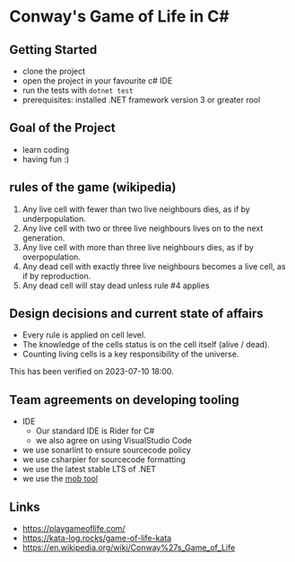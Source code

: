 # Conway's Game of Life in C#

## Getting Started
- clone the project 
- open the project in your favourite c# IDE
- run the tests with ``dotnet test``
- prerequisites: installed .NET framework version 3 or greater rool

## Goal of the Project
- learn coding
- having fun :)

## rules of the game (wikipedia)

1. Any live cell with fewer than two live neighbours dies, as if by underpopulation.
2. Any live cell with two or three live neighbours lives on to the next generation.
3. Any live cell with more than three live neighbours dies, as if by overpopulation.
4. Any dead cell with exactly three live neighbours becomes a live cell, as if by reproduction.
5. Any dead cell will stay dead unless rule #4 applies

## Design decisions and current state of affairs

- Every rule is applied on cell level.
- The knowledge of the cells status is on the cell itself (alive / dead).
- Counting living cells is a key responsibility of the universe.

This has been verified on 2023-07-10 18:00.

## Team agreements on developing tooling
 - IDE
   - Our standard IDE is Rider for C#
   - we also agree on using VisualStudio Code
 - we use sonarlint to ensure sourcecode policy
 - we use csharpier for sourcecode formatting
 - we use the latest stable LTS of .NET
 - we use the [mob tool](https://mob.sh)

## Links
 - https://playgameoflife.com/
 - https://kata-log.rocks/game-of-life-kata
 - https://en.wikipedia.org/wiki/Conway%27s_Game_of_Life

